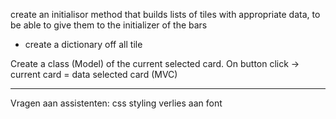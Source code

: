 create an initialisor method that builds lists of tiles with appropriate data, 
to be able to give them to the initializer of the bars

- create a dictionary off all tile 

Create a class (Model) of the current selected card. On button click -> current card = data selected card (MVC)

---

Vragen aan assistenten:
css styling verlies aan font